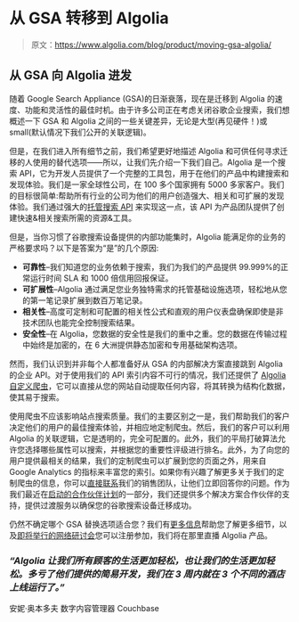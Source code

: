 # 从 GSA 转移到 Algolia 

> 原文：<https://www.algolia.com/blog/product/moving-gsa-algolia/>

## [](#moving-on-from-gsa-to-algolia)从 GSA 向 Algolia 进发

随着 Google Search Appliance (GSA)的日渐衰落，现在是迁移到 Algolia 的速度、功能和灵活性的最佳时机。由于许多公司正在考虑关闭谷歌企业搜索，我们想概述一下 GSA 和 Algolia 之间的一些关键差异，无论是大型(再见硬件！)或 small(默认情况下我们公开的关联逻辑)。

但是，在我们进入所有细节之前，我们希望更好地描述 Algolia 和可供任何寻求迁移的人使用的替代选项——所以，让我们先介绍一下我们自己。Algolia 是一个搜索 API，它为开发人员提供了一个完整的工具包，用于在他们的产品中构建搜索和发现体验。我们是一家全球性公司，在 100 多个国家拥有 5000 多家客户。我们的目标很简单:帮助所有行业的公司为他们的用户创造强大、相关和可扩展的发现体验。我们通过强大的[托管搜索 API](https://www.algolia.com/products/search) 来实现这一点，该 API 为产品团队提供了创建快速&相关搜索所需的资源&工具。

但是，当你习惯了谷歌搜索设备提供的内部功能集时，Algolia 能满足你的业务的严格要求吗？以下是答案为“是”的几个原因:

*   **可靠性**–我们知道您的业务依赖于搜索，我们为我们的产品提供 99.999%的正常运行时间 SLA 和 1000 倍信用回报保证。
*   **可扩展性**–Algolia 通过满足您业务独特需求的托管基础设施选项，轻松地从您的第一笔记录扩展到数百万笔记录。
*   **相关性**–高度可定制和可配置的相关性公式和直观的用户仪表盘确保即使是非技术团队也能完全控制搜索结果。
*   **安全性**–在 Algolia，您数据的安全性是我们的重中之重。您的数据在传输过程中始终是加密的，在 6 大洲提供静态加密和专用基础架构选项。

然而，我们认识到并非每个人都准备好从 GSA 的内部解决方案直接跳到 Algolia 的企业 API。对于使用我们的 API 索引内容不可行的情况，我们还提供了 [Algolia 自定义爬虫](https://www.algolia.com/solutions/site-search#gsa-crawler)，它可以直接从您的网站自动提取任何内容，将其转换为结构化数据，使其易于搜索。

使用爬虫不应该影响站点搜索质量。我们的主要区别之一是，我们帮助我们的客户决定他们的用户的最佳搜索体验，并相应地定制爬虫。然后，我们的客户可以利用 Algolia 的关联逻辑，它是透明的，完全可配置的。此外，我们的平局打破算法允许您选择哪些属性可以搜索，并根据您的重要性评级进行排名。此外，为了向您的用户提供最相关的结果，我们的定制爬虫可以扩展到您的页面之外，用来自 Google Analytics 的指标来丰富您的索引。如果你有兴趣了解更多关于我们的定制爬虫的信息，你可以[直接联系](https://www.algolia.com/lp/gsa.html#form)我们的销售团队，让他们立即回答你的问题。作为我们最近在[启动的合作伙伴计划](https://www.computerdealernews.com/news/algolia-launches-partner-program-to-help-enterprises-accelerate-search-capabilities/61386)的一部分，我们还提供多个解决方案合作伙伴的支持，提供过渡服务以确保您的谷歌搜索设备迁移成功。

仍然不确定哪个 GSA 替换选项适合您？我们有[更多信息](https://www.algolia.com/lp/gsa-replacement.html)帮助您了解更多细节，以及[即将举行的网络研讨会](https://go.algolia.com/gsa-migration)您可以注册参加，我们将在那里直播 Algolia 产品。

### *“Algolia 让我们所有顾客的生活更加轻松，也让我们的生活更加轻松。多亏了他们提供的简易开发，我们在 3 周内就在 3 个不同的酒店上线运行了。”*

安妮·奥本多夫
数字内容管理器
Couchbase